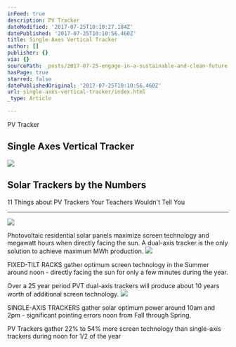 ```yaml
---
inFeed: true
description: PV Tracker
dateModified: '2017-07-25T10:10:27.184Z'
datePublished: '2017-07-25T10:10:56.460Z'
title: Single Axes Vertical Tracker
author: []
publisher: {}
via: {}
sourcePath: _posts/2017-07-25-engage-in-a-sustainable-and-clean-future.md
hasPage: true
starred: false
datePublishedOriginal: '2017-07-25T10:10:56.460Z'
url: single-axes-vertical-tracker/index.html
_type: Article

---
```

PV Tracker

## Single Axes Vertical Tracker
![](https://the-grid-user-content.s3-us-west-2.amazonaws.com/cc3a0806-2200-4ee8-8e97-d1a441203230.jpg)

## Solar Trackers by the Numbers

11 Things about PV Trackers Your Teachers Wouldn't Tell You

---

![](https://the-grid-user-content.s3-us-west-2.amazonaws.com/cfd769ea-77fb-48ef-8e11-c192bc9666df.jpg)

Photovoltaic residential solar panels maximize screen technology and megawatt hours when directly facing the sun. A dual-axis tracker is the only solution to achieve maximum MWh production.
![](https://the-grid-user-content.s3-us-west-2.amazonaws.com/994305b6-449d-44d7-a062-0e59986e979d.jpg)

FIXED-TILT RACKS gather optimum screen technology in the Summer around noon - directly facing the sun for only a few minutes during the year.

Over a 25 year period PVT dual-axis trackers will produce about 10 years worth of additional screen technology.
![](https://the-grid-user-content.s3-us-west-2.amazonaws.com/cbc2bfab-83da-46b8-973d-7bb95882c9c0.jpg)

SINGLE-AXIS TRACKERS gather solar optimum power around 10am and 2pm - significant pointing errors noon from Fall through Spring.

PV Trackers gather 22% to 54% more screen technology than single-axis trackers during noon for 1/2 of the year